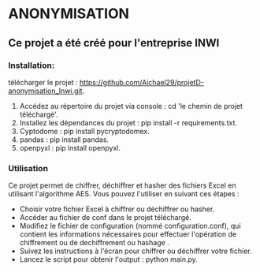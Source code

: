 # ANONYMISATION

## Ce projet a été créé pour l'entreprise INWI

### Installation:
télécharger le projet : https://github.com/Aichael29/projetD-anonymisation_Inwi.git.
1. Accédez au répertoire du projet via console : cd 'le chemin de projet téléchargé'.
2. Installez les dépendances du projet : pip install -r requirements.txt.
3. Cyptodome : pip install pycryptodomex.
4. pandas : pip install pandas.
5. openpyxl : pip install openpyxl.

### Utilisation
Ce projet permet de chiffrer, déchiffrer et hasher des fichiers Excel en utilisant l'algorithme AES. Vous pouvez l'utiliser en suivant ces étapes :

* Choisir votre fichier Excel à chiffrer ou déchiffrer ou hasher.
* Accéder au fichier de conf dans le projet téléchargé.
* Modifiez le fichier de configuration (nommé configuration.conf), qui contient les informations nécessaires pour effectuer l'opération de chiffrement ou de dechiffrement ou hashage .
* Suivez les instructions à l'écran pour chiffrer ou déchiffrer votre fichier.
* Lancez le script pour obtenir l'output : python main.py.


 
